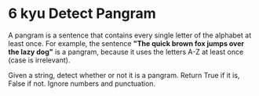 # 6 kyu Detect Pangram

A pangram is a sentence that contains every single letter of the alphabet at least once. For example, the sentence __"The quick brown fox jumps over the lazy dog"__ is a pangram, because it uses the letters A-Z at least once (case is irrelevant).

Given a string, detect whether or not it is a pangram. Return True if it is, False if not. Ignore numbers and punctuation.

